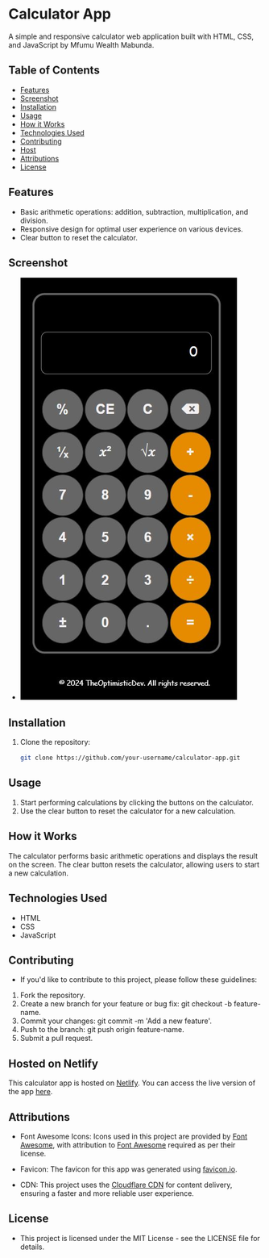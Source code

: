 # Calculator App

A simple and responsive calculator web application built with HTML, CSS, and JavaScript by Mfumu Wealth Mabunda.

## Table of Contents

- [Features](#features)
- [Screenshot](#Screenshot)
- [Installation](#installation)
- [Usage](#usage)
- [How it Works](#how-it-works)
- [Technologies Used](#technologies-used)
- [Contributing](#contributing)
- [Host](#hosted-on-netlify)
- [Attributions](#attributions)
- [License](#license)

## Features

- Basic arithmetic operations: addition, subtraction, multiplication, and division.
- Responsive design for optimal user experience on various devices.
- Clear button to reset the calculator.

## Screenshot

- ![Calculator App](./images/screenshot.JPG)

## Installation

1. Clone the repository:

   ```bash
   git clone https://github.com/your-username/calculator-app.git

## Usage

1. Start performing calculations by clicking the buttons on the calculator.
2. Use the clear button to reset the calculator for a new calculation.

## How it Works

The calculator performs basic arithmetic operations and displays the result on the screen. The clear button resets the calculator, allowing users to start a new calculation.

## Technologies Used

- HTML
- CSS
- JavaScript

## Contributing

- If you'd like to contribute to this project, please follow these guidelines:

1. Fork the repository.
2. Create a new branch for your feature or bug fix: git checkout -b feature-name.
3. Commit your changes: git commit -m 'Add a new feature'.
4. Push to the branch: git push origin feature-name.
5. Submit a pull request.

## Hosted on Netlify

This calculator app is hosted on [Netlify](https://www.netlify.com/). You can access the live version of the app [here](https://mfumu-calculator.netlify.app).

## Attributions

- Font Awesome Icons: Icons used in this project are provided by [Font Awesome](https://fontawesome.com/), with attribution to [Font Awesome](https://fontawesome.com/) required as per their license.

- Favicon: The favicon for this app was generated using [favicon.io](https://favicon.io/).

- CDN: This project uses the [Cloudflare CDN](https://www.cloudflare.com/) for content delivery, ensuring a faster and more reliable user experience.

## License

- This project is licensed under the MIT License - see the LICENSE file for details.